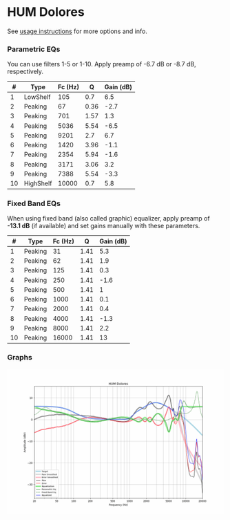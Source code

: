 # HUM Dolores
See [usage instructions](https://github.com/jaakkopasanen/AutoEq#usage) for more options and info.

### Parametric EQs
You can use filters 1-5 or 1-10. Apply preamp of -6.7 dB or -8.7 dB, respectively.

|   # | Type      |   Fc (Hz) |    Q |   Gain (dB) |
|-----|-----------|-----------|------|-------------|
|   1 | LowShelf  |       105 | 0.7  |         6.5 |
|   2 | Peaking   |        67 | 0.36 |        -2.7 |
|   3 | Peaking   |       701 | 1.57 |         1.3 |
|   4 | Peaking   |      5036 | 5.54 |        -6.5 |
|   5 | Peaking   |      9201 | 2.7  |         6.7 |
|   6 | Peaking   |      1420 | 3.96 |        -1.1 |
|   7 | Peaking   |      2354 | 5.94 |        -1.6 |
|   8 | Peaking   |      3171 | 3.06 |         3.2 |
|   9 | Peaking   |      7388 | 5.54 |        -3.3 |
|  10 | HighShelf |     10000 | 0.7  |         5.8 |

### Fixed Band EQs
When using fixed band (also called graphic) equalizer, apply preamp of **-13.1 dB** (if available) and set gains manually with these parameters.

|   # | Type    |   Fc (Hz) |    Q |   Gain (dB) |
|-----|---------|-----------|------|-------------|
|   1 | Peaking |        31 | 1.41 |         5.3 |
|   2 | Peaking |        62 | 1.41 |         1.9 |
|   3 | Peaking |       125 | 1.41 |         0.3 |
|   4 | Peaking |       250 | 1.41 |        -1.6 |
|   5 | Peaking |       500 | 1.41 |         1   |
|   6 | Peaking |      1000 | 1.41 |         0.1 |
|   7 | Peaking |      2000 | 1.41 |         0.4 |
|   8 | Peaking |      4000 | 1.41 |        -1.3 |
|   9 | Peaking |      8000 | 1.41 |         2.2 |
|  10 | Peaking |     16000 | 1.41 |        13   |

### Graphs
![](./HUM%20Dolores.png)
